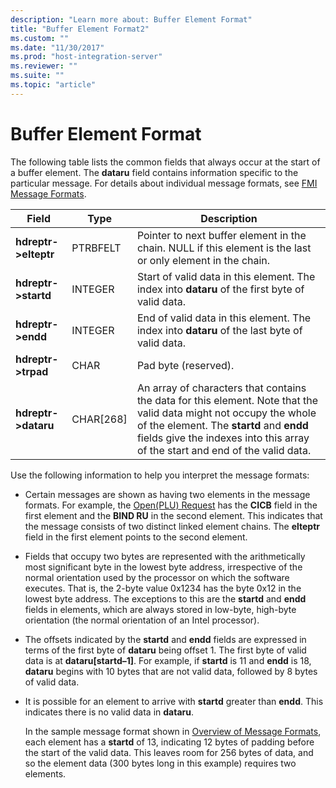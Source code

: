 ```yaml
---
description: "Learn more about: Buffer Element Format"
title: "Buffer Element Format2"
ms.custom: ""
ms.date: "11/30/2017"
ms.prod: "host-integration-server"
ms.reviewer: ""
ms.suite: ""
ms.topic: "article"
---
```

# Buffer Element Format
The following table lists the common fields that always occur at the start of a buffer element. The **dataru** field contains information specific to the particular message. For details about individual message formats, see [FMI Message Formats](./fmi-message-formats2.md).  
  
|Field|Type|Description|  
|-----------|----------|-----------------|  
|**hdreptr->elteptr**|PTRBFELT|Pointer to next buffer element in the chain. NULL if this element is the last or only element in the chain.|  
|**hdreptr->startd**|INTEGER|Start of valid data in this element. The index into **dataru** of the first byte of valid data.|  
|**hdreptr->endd**|INTEGER|End of valid data in this element. The index into **dataru** of the last byte of valid data.|  
|**hdreptr->trpad**|CHAR|Pad byte (reserved).|  
|**hdreptr->dataru**|CHAR[268]|An array of characters that contains the data for this element. Note that the valid data might not occupy the whole of the element. The **startd** and **endd** fields give the indexes into this array of the start and end of the valid data.|  
  
 Use the following information to help you interpret the message formats:  
  
- Certain messages are shown as having two elements in the message formats. For example, the [Open(PLU) Request](./open-plu-request2.md) has the **CICB** field in the first element and the **BIND RU** in the second element. This indicates that the message consists of two distinct linked element chains. The **elteptr** field in the first element points to the second element.  
  
- Fields that occupy two bytes are represented with the arithmetically most significant byte in the lowest byte address, irrespective of the normal orientation used by the processor on which the software executes. That is, the 2-byte value 0x1234 has the byte 0x12 in the lowest byte address. The exceptions to this are the **startd** and **endd** fields in elements, which are always stored in low-byte, high-byte orientation (the normal orientation of an Intel processor).  
  
- The offsets indicated by the **startd** and **endd** fields are expressed in terms of the first byte of **dataru** being offset 1. The first byte of valid data is at **dataru[startd–1]**. For example, if **startd** is 11 and **endd** is 18, **dataru** begins with 10 bytes that are not valid data, followed by 8 bytes of valid data.  
  
- It is possible for an element to arrive with **startd** greater than **endd**. This indicates there is no valid data in **dataru**.  
  
  In the sample message format shown in [Overview of Message Formats](../core/overview-of-message-formats1.md), each element has a **startd** of 13, indicating 12 bytes of padding before the start of the valid data. This leaves room for 256 bytes of data, and so the element data (300 bytes long in this example) requires two elements.
